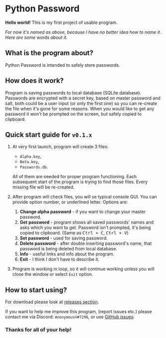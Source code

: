 # Python Password

**Hello world!** This is my first project of usable program.

*For now it's named as above, because I have no better idea how to name it. Here are some words about it.*

## What is the program about?
Python Password is intended to safely store passwords.

## How does it work?
Program is saving passwords to local database (SQLite database). Passwords are encrypted with a secret key, based
on master password and salt, both could be a user input (or only the first one) so you can re-create the file
when it's gone for some reasons. When you would like to get any password it won't be prompted on the screen, but
safely copied to clipboard.

## Quick start guide for `v0.1.x`
1. At very first launch, program will create 3 files:

   - `Alpha.key`,
   - `Beta.key`,
   - `Passwords.db`.
   
   All of them are needed for proper program functioning. Each subsequent start of the program is trying to find those
   files. Every missing file will be re-created.
   
2. After program will check files, you will se typical console GUI. You can provide option number, or underlined letter.
   Options are:
   
   1. **Change alpha password** - if you want to change your master password.
   2. **Get password** - program shows all saved passwords' names and asks which you want to get. Password isn't
      prompted, it's being copied to clipboard. (Same as <kbd>Ctrl + C</kbd>, <kbd>Ctrl + V</kbd>)
   3. **Set password** - used for saving password.
   4. **Delete password** - after double inserting password's name, that password is being deleted from local database.
   5. **Info** - useful links and info about the program.
   6. **Exit** - I think I don't have to describe it.
   
3. Program is working in loop, so it will continue working unless you will close the window or select `Exit` option.

## How to start using?
For download please look at [releases section](https://github.com/AnonymousX86/Python-Password/releases).

If you want to help me improve this program, (report issues etc.) please contact me via Discord: `Anonymous©#7296`,
or use [GitHub issues](https://github.com/AnonymousX86/Python-Password/issues).

### Thanks for all of your help!
